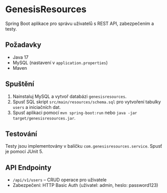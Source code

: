 # GenesisResources

Spring Boot aplikace pro správu uživatelů s REST API, zabezpečením a testy.

## Požadavky
- Java 17
- MySQL (nastavení v `application.properties`)
- Maven

## Spuštění
1. Nainstaluj MySQL a vytvoř databázi `genesisresources`.
2. Spusť SQL skript `src/main/resources/schema.sql` pro vytvoření tabulky `users` a iniciačních dat.
3. Spusť aplikaci pomocí `mvn spring-boot:run` nebo `java -jar target/genesisresources.jar`.

## Testování
Testy jsou implementovány v balíčku `com.genesisresources.service`. Spusť je pomocí JUnit 5.

## API Endpointy
- `/api/v1/users` – CRUD operace pro uživatele
- Zabezpečení: HTTP Basic Auth (uživatel: admin, heslo: password123)